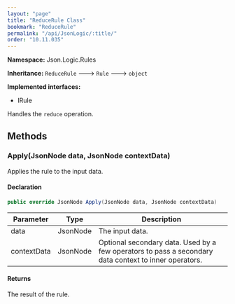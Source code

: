 ```yaml
---
layout: "page"
title: "ReduceRule Class"
bookmark: "ReduceRule"
permalink: "/api/JsonLogic/:title/"
order: "10.11.035"
---
```

**Namespace:** Json.Logic.Rules

**Inheritance:**
`ReduceRule`
 🡒 
`Rule`
 🡒 
`object`

**Implemented interfaces:**

- IRule

Handles the `reduce` operation.

## Methods

### Apply(JsonNode data, JsonNode contextData)

Applies the rule to the input data.

#### Declaration

```c#
public override JsonNode Apply(JsonNode data, JsonNode contextData)
```

| Parameter | Type | Description |
|---|---|---|
| data | JsonNode | The input data. |
| contextData | JsonNode | Optional secondary data.  Used by a few operators to pass a secondary     data context to inner operators. |


#### Returns

The result of the rule.

